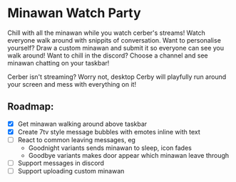 # Minawan Watch Party

Chill with all the minawan while you watch cerber's streams! Watch everyone walk around with snippits of conversation.
Want to personalise yourself? Draw a custom minawan and submit it so everyone can see you walk around!
Want to chill in the discord? Choose a channel and see minawan chatting on your taskbar!

Cerber isn't streaming? Worry not, desktop Cerby will playfully run around your screen and mess with everything on it!

## Roadmap:

- [x] Get minawan walking around above taskbar
- [x] Create 7tv style message bubbles with emotes inline with text
- [ ] React to common leaving messages, eg
    - Goodnight variants sends minawan to sleep, icon fades
    - Goodbye variants makes door appear which minawan leave through
- [ ] Support messages in discord
- [ ] Support uploading custom minawan
